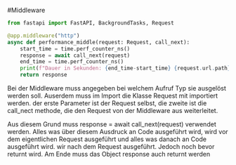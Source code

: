 #Middleware

```python
from fastapi import FastAPI, BackgroundTasks, Request

@app.middleware("http")
async def performance_middle(request: Request, call_next):
    start_time = time.perf_counter_ns()
    response = await call_next(request)
    end_time = time.perf_counter_ns()
    print(f"Dauer in Sekunden: {end_time-start_time} {request.url.path}")
    return response
```
Bei der Middleware muss angegeben bei welchem Aufruf Typ sie ausgelöst werden soll. Auserdem muss im Import die Klasse Request mit importiert werden. der erste Parameter ist der Request selbst, die zweite ist die call_nect methode, die den Request von der Middleware aus weiterleitet.

Aus diesem Grund muss response = await call_next(request) verwendet werden. Alles was über diesem Ausdruck an Code ausgeführt wird, wird vor dem eigentlichen Request ausgeführt und alles was danach an Code ausgeführt wird. wir nach dem Request ausgeführt. Jedoch noch bevor returnt wird. Am Ende muss das Object response auch returnt werden
